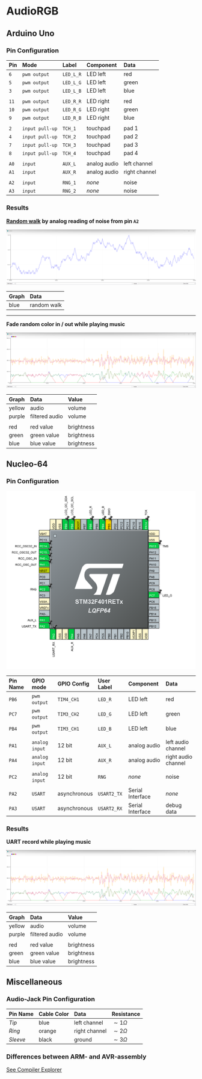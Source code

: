 
# AudioRGB

## Arduino Uno

### Pin Configuration

| Pin  | Mode            | Label     | Component    | Data            |
| :--- | :-------------- | :-------- | :----------- | :-------------- |
| `6`  | `pwm output`    | `LED_L_R` | LED left     | red             |
| `5`  | `pwm output`    | `LED_L_G` | LED left     | green           |
| `3`  | `pwm output`    | `LED_L_B` | LED left     | blue            |
|      |                 |           |              |                 |
| `11` | `pwm output`    | `LED_R_R` | LED right    | red             |
| `10` | `pwm output`    | `LED_R_G` | LED right    | green           |
| `9`  | `pwm output`    | `LED_R_B` | LED right    | blue            |
|      |                 |           |              |                 |
| `2`  | `input pull-up` | `TCH_1`   | touchpad     | pad 1           |
| `4`  | `input pull-up` | `TCH_2`   | touchpad     | pad 2           |
| `7`  | `input pull-up` | `TCH_3`   | touchpad     | pad 3           |
| `8`  | `input pull-up` | `TCH_4`   | touchpad     | pad 4           |
|      |                 |           |              |                 |
| `A0` | `input`         | `AUX_L`   | analog audio | left channel    |
| `A1` | `input`         | `AUX_R`   | analog audio | right channel   |
|      |                 |           |              |                 |
| `A2` | `input`         | `RNG_1`   | *none*       | noise           |
| `A3` | `input`         | `RNG_2`   | *none*       | noise           |

### Results

**[Random walk](https://en.wikipedia.org/wiki/Random_walk) by analog reading of noise from pin `A2`**

![](img/random-walk-by-reading-analog-floating-bits.png)

| Graph | Data        |
| :---- | :---------- |
| blue  | random walk |

***

**Fade random color in / out while playing music**

![](img/fade-random-color-in-out.png)

| Graph  | Data           | Value      |
| :----- | :------------- | :--------- |
| yellow | audio          | volume     |
| purple | filtered audio | volume     |
|        |                |            |
| red    | red value      | brightness |
| green  | green value    | brightness |
| blue   | blue value     | brightness |

## Nucleo-64

### Pin Configuration

![](img/nucleo-64-pin-configuration.png)

| Pin Name | GPIO mode      | GPIO Config  | User Label  | Component        | Data                |
| :------- | :------------- | :----------- | :---------- | :--------------- | :------------------ |
| `PB6`    | `pwm output`   | `TIM4_CH1`   | `LED_R`     | LED left         | red                 |
| `PC7`    | `pwm output`   | `TIM3_CH2`   | `LED_G`     | LED left         | green               |
| `PB4`    | `pwm output`   | `TIM3_CH1`   | `LED_B`     | LED left         | blue                |
|          |                |              |             |                  |                     |
| `PA1`    | `analog input` | 12 bit       | `AUX_L`     | analog audio     | left audio channel  |
| `PA4`    | `analog input` | 12 bit       | `AUX_R`     | analog audio     | right audio channel |
|          |                |              |             |                  |                     |
| `PC2`    | `analog input` | 12 bit       | `RNG`       | *none*           | noise               |
|          |                |              |             |                  |                     |
| `PA2`    | `USART`        | asynchronous | `USART2_TX` | Serial Interface | *none*              |
| `PA3`    | `USART`        | asynchronous | `USART2_RX` | Serial Interface | debug data          |

### Results

**UART record while playing music**

![](img/fade-random-color-in-out.png)

| Graph  | Data           | Value      |
| :----- | :------------- | :--------- |
| yellow | audio          | volume     |
| purple | filtered audio | volume     |
|        |                |            |
| red    | red value      | brightness |
| green  | green value    | brightness |
| blue   | blue value     | brightness |

## Miscellaneous

### Audio-Jack Pin Configuration

| Pin Name | Cable Color | Data          | Resistance    |
| :------- | :---------- | :------------ | :------------ |
| *Tip*    | blue        | left channel  | $\sim1\Omega$ |
| *Ring*   | orange      | right channel | $\sim2\Omega$ |
| *Sleeve* | black       | ground        | $\sim3\Omega$ |

### Differences between ARM- and AVR-assembly

[See Compiler Explorer](https://godbolt.org/z/9YzeKaqcY)
